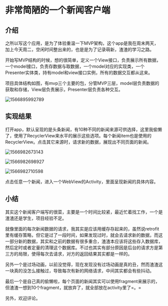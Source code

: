 # 非常简陋的一个新闻客户端

## 介绍

之所以写这个应用，是为了体验重温一下MVP架构，这个app是我在周末两天，加上今天周二，空闲时间整出来的，也是是为了记录萌新，渣渣的学习之路。

开始写MVP结构的时候，想的很简单，定义一个View接口，负责展示所有数据，一个model接口，负责存数据与取数据，一个model对应的实现类，一个Presenter实体类，持有model和view接口实例，所有的数据交互都从这来。

项目具体结构如图，有mvp三个主要的包，分管MVP三层，model层负责数据的获取和存储，View层负责展示，Presenter层负责各种交互。

![1566895992789](C:\Users\bmi\Desktop\notes\img\1566895992789.png)

## 实现结果

打开app，默认呈现的是头条新闻，有10种不同的新闻来源可供选择，这里我偷懒了，使用了RecyclerView来水平的展示这些选项。每个新闻item也是使用的RecyclerView。点击其它来源时，请求新的数据，展现出不同页面的新闻。

![1566982673143](C:\Users\bmi\Desktop\notes\img\1566982673143.png)

![1566982698927](C:\Users\bmi\Desktop\notes\img\1566982698927.png)

![1566982710598](C:\Users\bmi\Desktop\notes\img\1566982710598.png)

点击任意一个新闻，进入一个WebView的Activity，里面呈现新闻的具体内容。

## 小结

其实这个新闻客户端写的很菜，主要是一个时间比较紧，最近忙着找工作，一个是渣渣还是学生，项目经验不足。

就像里面的每次新闻数据的请求，我其实是应该用缓存存起来的，虽然说retrofit里有缓存策略，但它是过了一段时间，如果发现过时，就会去请求新的数据，而这一部分新的数据，其实和之前的数据有很多重合，渣渣本应该将这些存入数据库，然后定时或者定量的清理这个数据库。不过也其实有部分原因是后台的请求方是第三方的局限，使得每次去请求，对方的返回结果其实都是一样的。

另外一个是过场动画，以前没觉得，现在发现没有过场动画是真的丑，然而渣渣这一块真的没怎么接触过，导致每次有新的网络请求，中间其实都会有些抖动。

最后一个是自己真的偷懒啦，每个页面的新闻其实可以使用fragment来展示的，但渣渣一想到10个fragment，就放弃了，就全部放在activity里了=。=

另外，欢迎评论。